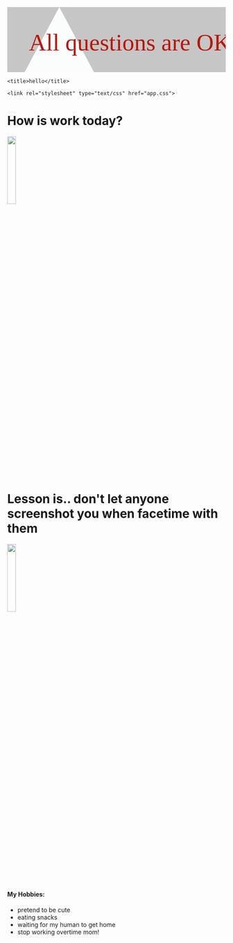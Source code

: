 <html>
<head>
	
  <svg width="500%" height="500%">
    <rect width="100%" height="100%" fill="#c6c6c6" />
    <circle cx="100%" cy="100%" r="150" fill="#c6c6c6"/>
    <polygon points="120,0 240,225 0,225" fill="#FBFCFC"/>
    <text x="50" y="100" font-family="Verdana" font-size="55"
          fill="#ba160c">
           All questions are OK, please ask me Mr. Harry the dog
    </text>
	
  </svg>
  
	<title>hello</title>

	<link rel="stylesheet" type="text/css" href="app.css">

<!-- 	<style type="text/css">
/*		selector {
			property: value;
		}*/

		h1{
			color: red;
		}

		li {
			color: orange;
		}
	</style> -->
</head>
<body>
<h1>How is work today?</h1>

<img src="https://lh3.googleusercontent.com/fjbO-MhSiUFFUIGFbuusGFSFClWv1B65Mymo_1dYmEqhmzfrTsk6luDz5U1lmNWxdELQfBjuF-97IKqT8cjFe03GE757Grzn2W48azaqTlFtadcGiBlapKWWgl4CbEprd_eh5D8nfU-DkfUZYzZlpRdvfiYLkSSftrIxlwFXkrB79zE--MqlQq2VhxF1_NIZf85S3q5U-FUk4Ek7_reoXaqgiGYq_aVAAkxJaAoCdFl2zNTm1dw0Z24K_i9PYZiFGLt5S-_4aI_lIrr1uq1sJ7slWqpW1LWMpyDKbnxEnEpN1fGWYPuP0jQRCjNJXhnEfBnmyRzMxqK9VKP2dHg26__dwMx-jGR8lZ4amJl4VoKtO1pbluYKqTpx4coqCw2W1jLqVHhOTI_KSmABueiawWiVpHbTP727v6tKAFo29dcYGQbEbaGrrArbZkjofZo5P8kGYo-8pJSDgvJfWwlYEW4nWB-R6lAxzJkHjVfWxv_eYbQKz1xPvN0Hugh_KbzQ-JIbDMFRXnQVkCRYV11c1v47oif0_tzrtuckHjrSrEzPKXxpE-f1b5zCAuyHBrYF2aBXMKoUgjegc3QgKA26Dh30LyMj4PKxLXwcs6sxPp5FcJZMogLyp7-FP6jwNIKM6PeW5gt59-EOgnjv0ZC8ZCYfOgDtE6b2=w858-h1084-no" style="width:20%;height:20%;">

<h1>Lesson is.. don't let anyone screenshot you when facetime with them</h1>

<img src="https://lh3.googleusercontent.com/THNWy705hsxSlUKeJlSGHawfc1PDf5cKeP_4vCnMmCsPkNMzI8uBgYYy4ltxVD8wXIRHA5NsGNb6gJbTIS0hRa2PVIesK_0tXu4VZvTA_jesBiXHFUxyGxho_wV9KiypDrdUzbTNjpuYFAW69AAMCPwFrPac5ADdsFgh_g5z4Wu9Bb88gibLx9cOFSSDGw2h4uDHufhs_U0FVWH_CM1Q9jj1UIlTiEsxeLbywIaxQqdlv0_hpUYgb3jHJI29IdAOwGBZNuWlD5UmicNmMGCv5pNQ4-GJiYM0PLmJ_OGb9rkKs08B5x-3uEomoc7h1xhANA6Ya_a5f7aGsoa6eyU5j5SgNV0VJPF9chWM2ncEzHKzmYeEOcji59JF7mZ3s8CGfO0S04e2I_JfrTvMS3eDGFO-6k4hfPsOTmWNakyLb5T7Lf19Ole8hZvmCv7c2HceOSKKfuFEh0aInVK0Kf0ajYvXKMd-rP74RH8kF5lgVv3gIvfU2cT31pHOAOLGgpWq8u1gyJVjG7OH2n4i0fdnYIdOoYXNBkeSOfuRHz5cgpV2j3mjM5PHLjXVEMry-wPcBcCu2RLttr2njNJmAoTupa0zaUA-BCQoMea0namb9jhypVyUZwQjCMB4ZTHfwJh2_hyuzwAhKEjUhUGisi3cgUyVt4EpTKen=w588-h557-no" style="width:20%; height:20%;"> 

<h4>My Hobbies:</h4>
<ul>
	<li>pretend to be cute</li>
	<li>eating snacks</li>
	<li>waiting for my human to get home</li>
	<li>stop working overtime mom!</li>
</ul>



</body>
</html>
